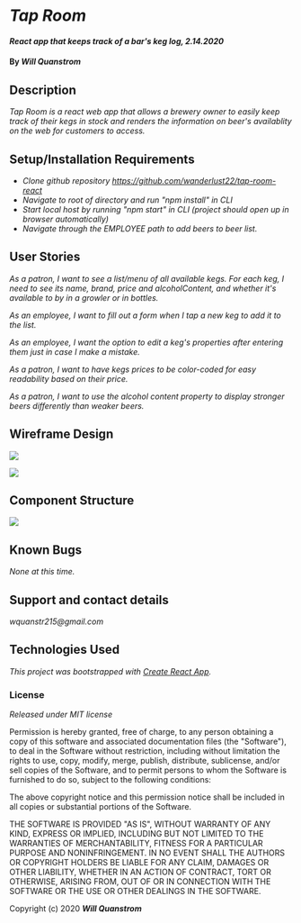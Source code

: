 # _Tap Room_

#### _React app that keeps track of a bar's keg log, 2.14.2020_

#### By _**Will Quanstrom**_

## Description

_Tap Room is a react web app that allows a brewery owner to easily keep track of their kegs in stock and renders the information on beer's availablity on the web for customers to access._

## Setup/Installation Requirements

* _Clone github repository https://github.com/wanderlust22/tap-room-react_
* _Navigate to root of directory and run "npm install" in CLI_
* _Start local host by running "npm start" in CLI (project should open up in browser automatically)_
* _Navigate through the EMPLOYEE path to add beers to beer list._

## User Stories
_As a patron, I want to see a list/menu of all available kegs. For each keg, I need to see its name, brand, price and alcoholContent, and whether it's available to by in a growler or in bottles._

_As an employee, I want to fill out a form when I tap a new keg to add it to the list._

_As an employee, I want the option to edit a keg's properties after entering them just in case I make a mistake._

_As a patron, I want to have kegs prices to be color-coded for easy readability based on their price._

_As a patron, I want to use the alcohol content property to display stronger beers differently than weaker beers._


## Wireframe Design

![](src/assets/images/Home-Customer.jpg)

![](src/assets/images/Employee-Admin.jpg)

## Component Structure

![](src/assets/images/Component-Structure.jpg)

## Known Bugs

_None at this time._

## Support and contact details

_wquanstr215@gmail.com_

## Technologies Used

_This project was bootstrapped with [Create React App](https://github.com/facebook/create-react-app)._

### License

*Released under MIT license*

Permission is hereby granted, free of charge, to any person obtaining a copy of this software and associated documentation files (the "Software"), to deal in the Software without restriction, including without limitation the rights to use, copy, modify, merge, publish, distribute, sublicense, and/or sell copies of the Software, and to permit persons to whom the Software is furnished to do so, subject to the following conditions:

The above copyright notice and this permission notice shall be included in all copies or substantial portions of the Software.

THE SOFTWARE IS PROVIDED "AS IS", WITHOUT WARRANTY OF ANY KIND, EXPRESS OR IMPLIED, INCLUDING BUT NOT LIMITED TO THE WARRANTIES OF MERCHANTABILITY, FITNESS FOR A PARTICULAR PURPOSE AND NONINFRINGEMENT. IN NO EVENT SHALL THE AUTHORS OR COPYRIGHT HOLDERS BE LIABLE FOR ANY CLAIM, DAMAGES OR OTHER LIABILITY, WHETHER IN AN ACTION OF CONTRACT, TORT OR OTHERWISE, ARISING FROM, OUT OF OR IN CONNECTION WITH THE SOFTWARE OR THE USE OR OTHER DEALINGS IN THE SOFTWARE.

Copyright (c) 2020 **_Will Quanstrom_**